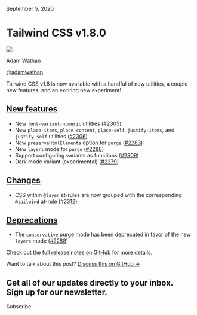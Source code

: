 September 5, 2020

# Tailwind CSS v1.8.0

![](/_next/image?url=%2F_next%2Fstatic%2Fmedia%2Fadamwathan.f69b0b90.jpg\&w=96\&q=75)

Adam Wathan

[@adamwathan](https://twitter.com/adamwathan)

Tailwind CSS v1.8 is now available with a handful of new utilities, a couple new features, and an exciting new experiment!

## [New features](#new-features)

- New `font-variant-numeric` utilities ([#2305](https://github.com/tailwindlabs/tailwindcss/pull/2305))
- New `place-items`, `place-content`, `place-self`, `justify-items`, and `justify-self` utilities ([#2306](https://github.com/tailwindlabs/tailwindcss/pull/2306))
- New `preserveHtmlElements` option for `purge` ([#2283](https://github.com/tailwindlabs/tailwindcss/pull/2283))
- New `layers` mode for `purge` ([#2288](https://github.com/tailwindlabs/tailwindcss/pull/2288))
- Support configuring variants as functions ([#2309](https://github.com/tailwindlabs/tailwindcss/pull/2309))
- Dark mode variant (experimental) ([#2279](https://github.com/tailwindlabs/tailwindcss/pull/2279))

## [Changes](#changes)

- CSS within `@layer` at-rules are now grouped with the corresponding `@tailwind` at-rule ([#2312](https://github.com/tailwindlabs/tailwindcss/pull/2312))

## [Deprecations](#deprecations)

- The `conservative` purge mode has been deprecated in favor of the new `layers` mode ([#2288](https://github.com/tailwindlabs/tailwindcss/pull/2288))

Check out the [full release notes on GitHub](https://github.com/tailwindlabs/tailwindcss/releases/tag/v1.8.0) for more details.

Want to talk about this post? [Discuss this on GitHub →](https://github.com/tailwindcss/tailwindcss/discussions/2315)

Get all of our updates directly to your inbox.\
Sign up for our newsletter.
---------------------------

Subscribe

